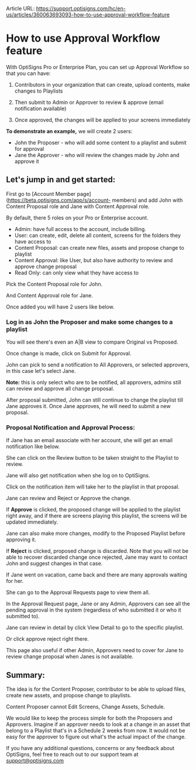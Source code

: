 Article URL: https://support.optisigns.com/hc/en-us/articles/360063693093-how-to-use-approval-workflow-feature

# How to use Approval Workflow feature

With OptiSigns Pro or Enterprise Plan, you can set up Approval Workflow so
that you can have:

1) Contributors in your organization that can create, upload contents, make
changes to Playlists

2) Then submit to Admin or Approver to review & approve (email notification
available)

3) Once approved, the changes will be applied to your screens immediately

**To demonstrate an example,** we will create 2 users:

  * John the Proposer - who will add some content to a playlist and submit for approval
  * Jane the Approver - who will review the changes made by John and approve it

## **Let's jump in and get started:**

First go to [Account Member page](https://beta.optisigns.com/app/s/account-
members) and add John with Content Proposal role and Jane with Content
Approval role.

By default, there 5 roles on your Pro or Enterprise account.

  * Admin: have full access to the account, include billing.
  * User: can create, edit, delete all content, screens for the folders they have access to
  * Content Proposal: can create new files, assets and propose change to playlist
  * Content Approval: like User, but also have authority to review and approve change proposal
  * Read Only: can only view what they have access to

Pick the Content Proposal role for John.

And Content Approval role for Jane.

Once added you will have 2 users like below.

### **Log in as John the Proposer and make some changes to a playlist**

You will see there's even an A|B view to compare Original vs Proposed.

Once change is made, click on Submit for Approval.

John can pick to send a notification to All Approvers, or selected approvers,
in this case let's select Jane.

**Note:** this is only select who are to be notified, all approvers, admins
still can review and approve all change proposal.

After proposal submitted, John can still continue to change the playlist till
Jane approves it. Once Jane approves, he will need to submit a new proposal.

### **Proposal Notification and Approval Process:**

If Jane has an email associate with her account, she will get an email
notification like below.

She can click on the Review button to be taken straight to the Playlist to
review.

Jane will also get notification when she log on to OptiSigns.

Click on the notification item will take her to the playlist in that proposal.

Jane can review and Reject or Approve the change.

If **Approve** is clicked, the proposed change will be applied to the playlist
right away, and if there are screens playing this playlist, the screens will
be updated immediately.

Jane can also make more changes, modify to the Proposed Playlist before
approving it.

If **Reject** is clicked, proposed change is discarded. Note that you will not
be able to recover discarded change once rejected, Jane may want to contact
John and suggest changes in that case.

If Jane went on vacation, came back and there are many approvals waiting for
her.

She can go to the Approval Requests page to view them all.

In the Approval Request page, Jane or any Admin, Approvers can see all the
pending approval in the system (regardless of who submitted it or who it
submitted to).

Jane can review in detail by click View Detail to go to the specific playlist.

Or click approve reject right there.

This page also useful if other Admin, Approvers need to cover for Jane to
review change proposal when Janes is not available.

## **Summary:**

The idea is for the Content Proposer, contributor to be able to upload files,
create new assets, and propose change to playlists.

Content Proposer cannot Edit Screens, Change Assets, Schedule.

We would like to keep the process simple for both the Proposers and Approvers.
Imagine if an approver needs to look at a change in an asset that belong to a
Playlist that's in a Schedule 2 weeks from now. It would not be easy for the
approver to figure out what's the actual impact of the change.

If you have any additional questions, concerns or any feedback about
OptiSigns, feel free to reach out to our support team at
[support@optisigns.com](mailto:support@optisigns.com)

